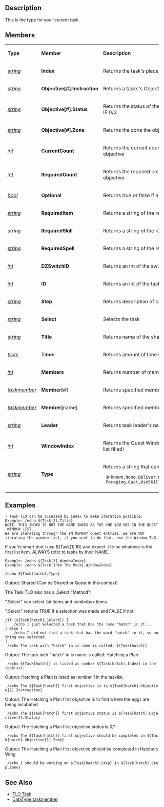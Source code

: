 ## Description

This is the type for your current task.

## Members

<table>
<tbody>
<tr class="odd">
<td><p><strong>Type</strong></p></td>
<td><p><strong>Member</strong></p></td>
<td><p><strong>Description</strong></p></td>
</tr>
<tr class="even">
<td><p><em><a href="datatype-string.md">string</a></em></p></td>
<td><p><strong>Index</strong></p></td>
<td><p>Returns the task's place on the tasklist</p></td>
</tr>
<tr class="odd">
<td><p><em><a href="datatype-string.md">string</a></em></p></td>
<td><p><strong>Objective[#].Instruction</strong></p></td>
<td><p>Returns a tasks's Objectives</p></td>
</tr>
<tr class="even">
<td><p><em><a href="datatype-string.md">string</a></em></p></td>
<td><p><strong>Objective[#].Status</strong></p></td>
<td><p>Returns the status of the objective in the format amount done Vs total IE 0/3</p></td>
</tr>
<tr class="odd">
<td><p><em><a href="datatype-string.md">string</a></em></p></td>
<td><p><strong>Objective[#].Zone</strong></p></td>
<td><p>Returns the zone the objective is to be performed in</p></td>
</tr>
<tr class="even">
<td><p><em><a href="datatype-int.md">int</a></em></p></td>
<td><p><strong>CurrentCount</strong></p></td>
<td><p>Returns the current count of the .Type needed to complete a objective</p></td>
</tr>
<tr class="odd">
<td><p><em><a href="datatype-int.md">int</a></em></p></td>
<td><p><strong>RequiredCount</strong></p></td>
<td><p>Returns the required count of the .Type needed to complete a objective</p></td>
</tr>
<tr class="even">
<td><p><em><a href="datatype-bool.md">bool</a></em></p></td>
<td><p><strong>Optional</strong></p></td>
<td><p>Returns true or false if a objective is optional</p></td>
</tr>
<tr class="odd">
<td><p><em><a href="datatype-string.md">string</a></em></p></td>
<td><p><strong>RequiredItem</strong></p></td>
<td><p>Returns a string of the required item to complete a objective.</p></td>
</tr>
<tr class="even">
<td><p><em><a href="datatype-string.md">string</a></em></p></td>
<td><p><strong>RequiredSkill</strong></p></td>
<td><p>Returns a string of the required skill to complete a objective.</p></td>
</tr>
<tr class="odd">
<td><p><em><a href="datatype-string.md">string</a></em></p></td>
<td><p><strong>RequiredSpell</strong></p></td>
<td><p>Returns a string of the required spell to complete a objective.</p></td>
</tr>
<tr class="even">
<td><p><em><a href="datatype-int.md">int</a></em></p></td>
<td><p><strong>DZSwitchID</strong></p></td>
<td><p>Returns an int of the switch used in a objective.</p></td>
</tr>
<tr class="odd">
<td><p><em><a href="datatype-int.md">int</a></em></p></td>
<td><p><strong>ID</strong></p></td>
<td><p>Returns an int of the task ID</p></td>
</tr>
<tr class="even">
<td><p><em><a href="datatype-string.md">string</a></em></p></td>
<td><p><strong>Step</strong></p></td>
<td><p>Returns description of current step in the task</p></td>
</tr>
<tr class="odd">
<td><p><em><a href="datatype-string.md">string</a></em></p></td>
<td><p><strong>Select</strong></p></td>
<td><p>Selects the task</p></td>
</tr>
<tr class="even">
<td><p><em><a href="datatype-string.md">string</a></em></p></td>
<td><p><strong>Title</strong></p></td>
<td><p>Returns name of the shared task</p></td>
</tr>
<tr class="odd">
<td><p><em><a href="datatype-ticks.md">ticks</a></em></p></td>
<td><p><strong>Timer</strong></p></td>
<td><p>Returns amount of time before task expires</p></td>
</tr>
<tr class="even">
<td><p><em><a href="datatype-int.md">int</a></em></p></td>
<td><p><strong>Members</strong></p></td>
<td><p>Returns number of members in task</p></td>
</tr>
<tr class="odd">
<td><p><em><a href="datatype-taskmember.md">taskmember</a></em></p></td>
<td><p><strong>Member[</strong>#<strong>]</strong></p></td>
<td><p>Returns specified member in task by index</p></td>
</tr>
<tr class="even">
<td><p><em><a href="datatype-taskmember.md">taskmember</a></em></p></td>
<td><p><strong>Member[</strong>name<strong>]</strong></p></td>
<td><p>Returns specified member in task by name</p></td>
</tr>
<tr class="odd">
<td><p><em><a href="datatype-string.md">string</a></em></p></td>
<td><p><strong>Leader</strong></p></td>
<td><p>Returns task leader's name</p></td>
</tr>
<tr class="even">
<td><p><em><a href="datatype-int.md">int</a></em></p></td>
<td><p><strong>WindowIndex</strong></p></td>
<td><p>Returns the Quest Window List Index. (if the window actually has the list filled)</p></td>
</tr>
<tr class="odd">
<td><p><em><a href="datatype-string.md">string</a></em></p></td>
<td><p><strong>Type</strong></p></td>
<td><p>Returns a string that can be one of the following:</p>
<p><code> Unknown,None,Deliver,Kill,Loot,Hail,Explore,Tradeskill,Fishing,</code><br />
<code> Foraging,Cast,UseSkill,DZSwitch,DestroyObject,Collect,Dialogue</code></p></td>
</tr>
<tr class="even">
<td></td>
<td></td>
<td></td>
</tr>
</tbody>
</table>

## Examples

`- Task TLO can be accessed by index to make iteration possible.`  
`Example: /echo ${Task[2].Title}`  
`NOTE: THIS INDEX IS NOT THE SAME INDEX AS THE ONE YOU SEE IN THE QUEST WINDOW LIST.`  
`We are iterating through the IN MEMORY quest entries, we are NOT`  
`iterating the window list, if you want to do that, use the Window TLO.`

If you're smart don't use ${Task\[1\].ID} and expect it to be whatever is the first list item. ALWAYS refer to tasks by
their NAME.

`Example: /echo ${Task[3].WindowIndex}`  
`Example: /echo ${Task[Into The Muck].WindowIndex}`

`/echo ${Task[hatch].Type}`

Output: Shared (Can be Shared or Quest in this context)

The Task TLO also has a .Select "Method":

  
  
".Select" can select list items and combobox items.

".Select" returns TRUE if a selection was made and FALSE if not.

`/if (${Task[hatch].Select}) {`  
`    /echo I just Selected a task that has the name "hatch" in it...`  
`} else {`  
`    /echo I did not find a task that has the word "hatch" in it, so nothing was selected.`  
`}`  
` /echo The task with "hatch" in is name is called: ${Task[hatch]} `

Output: The task with "hatch" in is name is called: Hatching a Plan

` /echo ${Task[hatch]} is listed as number ${Task[hatch].Index} in the tasklist.`

Output: Hatching a Plan is listed as number 1 in the tasklist.

` /echo The ${Task[hatch]} first objective is to ${Task[hatch].Objective[1].Instruction}`

Output: The Hatching a Plan first objective is to find where the eggs are being incubated

` /echo The ${Task[hatch]} first objective status is ${Task[hatch].Objective[1].Status} `

Output: The Hatching a Plan first objective status is 0/1

` /echo The ${Task[hatch]} first objective should be completed in ${Task[hatch].Objective[1].Zone}`

Output: The Hatching a Plan first objective should be completed in Hatchery Wing

` /echo I should be working on ${Task[hatch].Step} in ${Task[hatch].Step.Zone}`

## See Also

-   [TLO:Task](../top-level-objects/tlo-task.md)
-   [DataType:taskmember](datatype-taskmember.md)



